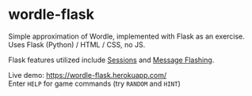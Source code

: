 # wordle-flask
Simple approximation of Wordle, implemented with Flask as an exercise.  
Uses Flask (Python) / HTML / CSS, no JS.

Flask features utilized include [Sessions](https://flask.palletsprojects.com/en/2.0.x/quickstart/#sessions) and [Message Flashing](https://flask.palletsprojects.com/en/2.0.x/patterns/flashing/).

Live demo: https://wordle-flask.herokuapp.com/  
Enter `HELP` for game commands (try `RANDOM` and `HINT`)  
